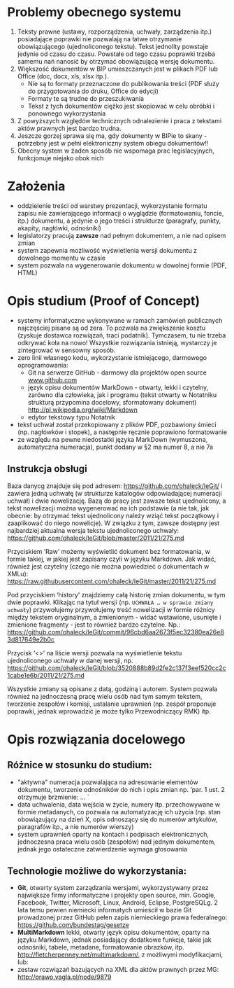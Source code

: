 # Problemy obecnego systemu
1. Teksty prawne (ustawy, rozporządzenia, uchwały, zarządzenia itp.) posiadające poprawki nie pozwalają na łatwe otrzymanie obowiązującego (ujednoliconego tekstu). Tekst jednolity powstaje jedynie od czasu do czasu. Powstałe od tego czasu poprawki trzeba samemu nań nanosić by otrzymać obowiązującą wersję dokumentu.
2. Większość dokumentów w BIP umieszczanych jest w plikach PDF lub Office (doc, docx, xls, xlsx itp.). 
    * Nie są to formaty przeznaczone do publikowania treści (PDF służy do przygotowania do druku, Office do edycji)
    * Formaty te są trudne do przeszukiwania
    * Tekst z tych dokumentów ciężko jest skopiować w celu obróbki i ponownego wykorzystania
3. Z powyższych względów technicznych odnalezienie i praca z tekstami aktów prawnych jest bardzo trudna. 
4. Jeszcze gorzej sprawa się ma, gdy dokumenty w BIPie to skany - potrzebny jest w pełni elektroniczny system obiegu dokumentów!! 
5. Obecny system w żaden sposób nie wspomaga prac legislacyjnych, funkcjonuje niejako obok nich


# Założenia
- oddzielenie treści od warstwy prezentacji, wykorzystanie formatu zapisu nie zawierającego informacji o wyglądzie (formatowaniu, foncie, itp.) dokumentu, a jedynie o jego treści i strukturze (paragrafy, punkty, akapity, nagłówki, odnośniki)
- legislatorzy pracują **zawsze** nad pełnym dokumentem, a nie nad opisem zmian
- system zapewnia możliwość wyświetlenia wersji dokumentu z dowolnego momentu w czasie
- system pozwala na wygenerowanie dokumentu w dowolnej formie (PDF, HTML)

# Opis studium (Proof of Concept)
* systemy informatyczne wykonywane w ramach zamówień publicznych najczęściej pisane są od zera. To pozwala na zwiększenie kosztu (zyskuje dostawca rozwiązań, traci podatnik). Tymczasem, tu nie trzeba odkrywać koła na nowo! Wszystkie rozwiązania istnieją, wystarczy je zintegrować w sensowny sposób. 
* zero linii własnego kodu, wykorzystanie istniejącego, darmowego oprogramowania:
    * Git na serwerze GitHub - darmowy dla projektów open source www.github.com
    * język opisu dokumentów MarkDown - otwarty, lekki i czytelny, zarówno dla człowieka, jak i programu (tekst otwarty w Notatniku strukturą przypomina docelowy, sformatowany dokument) http://pl.wikipedia.org/wiki/Markdown
    * edytor tekstowy typu Notatnik
* tekst uchwał został przekopiowany z plików PDF, pozbawiony śmieci (np. nagłówków i stopek), a następnie ręcznie poprawiono formatowanie
* ze względu na pewne niedostatki języka MarkDown (wymuszona, automatyczna numeracja), punkt dodany w §2 ma numer 8, a nie 7a

## Instrukcja obsługi
Baza danycg znajduje się pod adresem: https://github.com/ohaleck/leGit/ i zawiera jedną uchwałę (w strukturze katalogów odpowiadającej numeracji uchwał) i dwie nowelizację. Bazą do pracy jest zawsze tekst ujednolicony, a tekst nowelizacji można wygenerować na ich podstawie (a nie tak, jak obecnie: by otrzymać tekst ujednolicony należy wziąć tekst początkowy i zaaplikować do niego nowelicje). W związku z tym, zawsze dostępny jest najbardziej aktualna wersja tekstu ujednoliconego uchwały:
https://github.com/ohaleck/leGit/blob/master/2011/21/275.md

Przyciskiem ‘Raw’ możemy wyświetlić dokument bez formatowania, w formie takiej, w jakiej jest zapisany czyli w języku Markdown. Jak widać, również jest czytelny (czego nie można powiedzieć o dokumentach w XMLu): https://raw.githubusercontent.com/ohaleck/leGit/master/2011/21/275.md

Pod przyciskiem ‘history’ znajdziemy całą historię zmian dokumentu, w tym dwie poprawki. Klikając na tytuł wersji (np. `UCHWAŁA … w sprawie zmiany uchwały`) przywołujemy przywołujemy treść nowelizacji w formie różnicy między tekstem oryginalnym, a zmienionym - widać wstawione, usunięte i zmienione fragmenty - jest to również bardzo czytelne. Np.: https://github.com/ohaleck/leGit/commit/96cbd6aa2673f5ec32380ea26e83d817649e2b0c

Przycisk ‘<>’ na liście wersji pozwala na wyświetlenie tekstu ujednoliconego uchwały w danej wersji, np. https://github.com/ohaleck/leGit/blob/3520888b89d2fe2c137f3eef520cc2c1cabe1e6b/2011/21/275.md

Wszystkie zmiany są opisane z datą, godziną i autorem. System pozwala również na jednoczesną pracę wielu osób nad tym samym tekstem, tworzenie zespołów i komisji, ustalanie uprawnień (np. zespół proponuje poprawki, jednak wprowadzić je może tylko Przewodniczący RMK) itp. 



# Opis rozwiązania docelowego
## Różnice w stosunku do studium:
* "aktywna" numeracja pozwalająca na adresowanie elementów dokumentu, tworzenie odnośników do nich i opis zmian np. ‘par. 1 ust. 2 otrzymuje brzmienie: … `
* data uchwalenia, data wejścia w życie, numery itp. przechowywane w formie metadanych, co pozwala na automatyzację ich użycia (np. stan obowiązujący na dzień X, opis odnoszący się do numerów artykułów, paragrafów itp., a nie numerów wierszy)
* system uprawnień oparty na kontach i podpisach elektronicznych, jednoczesna praca wielu osób (zespołów) nad jednym dokumentem, jednak jego ostateczne zatwierdzenie wymaga głosowania
## Technologie możliwe do wykorzystania:
* **Git**, otwarty system zarządzania wersjami, wykorzystywany przez największe firmy informatyczne i projekty open source, min. Google, Facebook, Twitter, Microsoft, Linux, Android, Eclipse, PostgreSQLg. 2 lata temu pewien niemiecki informatych umieścił w bazie Git prowadzonej przez GitHub pełen zapis niemieckiego prawa federalnego: https://github.com/bundestag/gesetze
* **MultiMarkdown** lekki, otwarty język opisu dokumentów, oparty na języku Markdown, jednak posiadający dodatkowe funkcje, takie jak odnośniki, tabele, metadane, formatowanie obrazków, itp. http://fletcherpenney.net/multimarkdown/, z możliwymi modyfikacjami, lub:
* zestaw rozwiązań bazujących na XML dla aktów prawnych przez MG: http://prawo.vagla.pl/node/9879
